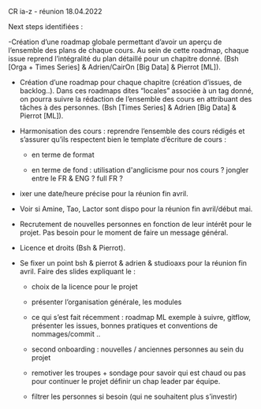 CR ia-z - réunion 18.04.2022

Next steps identifiées :

-Création d’une roadmap globale permettant d’avoir un aperçu de l’ensemble des plans de chaque cours. Au sein de cette roadmap, chaque issue reprend l’intégralité du plan détaillé pour un chapitre donné. (Bsh [Orga + Times Series] & Adrien/CairOn [Big Data] & Pierrot [ML]).

- Création d’une roadmap pour chaque chapitre (création d’issues, de backlog..). Dans ces roadmaps dites “locales” associée à un tag donné, on pourra suivre la rédaction de l’ensemble des cours en attribuant des tâches à des personnes. (Bsh [Times Series] & Adrien [Big Data] & Pierrot [ML]).

- Harmonisation des cours : reprendre l’ensemble des cours rédigés et s’assurer qu’ils respectent bien le template d’écriture de cours :

    - en terme de format 

    - en terme de fond : utilisation d'anglicisme pour nos cours ? jongler entre le FR & ENG ? full FR ?

- ixer une date/heure précise pour la réunion fin avril.

- Voir si Amine, Tao, Lactor sont dispo pour la réunion fin avril/début mai.

- Recrutement de nouvelles personnes en fonction de leur intérêt pour le projet. Pas besoin pour le moment de faire un message général.

- Licence et droits (Bsh & Pierrot).

- Se fixer un point bsh & pierrot & adrien & studioaxs pour la réunion fin avril. Faire des slides expliquant le : 

    - choix de la licence pour le projet

    - présenter l’organisation générale, les modules

    - ce qui s’est fait récemment : roadmap ML exemple à suivre, gitflow, présenter les issues, bonnes pratiques et conventions de nommages/commit ..

    - second onboarding : nouvelles / anciennes personnes au sein du projet

    - remotiver les troupes + sondage pour savoir qui est chaud ou pas pour continuer le projet
définir un chap leader par équipe. 

    - filtrer les personnes si besoin (qui ne souhaitent plus s’investir)

